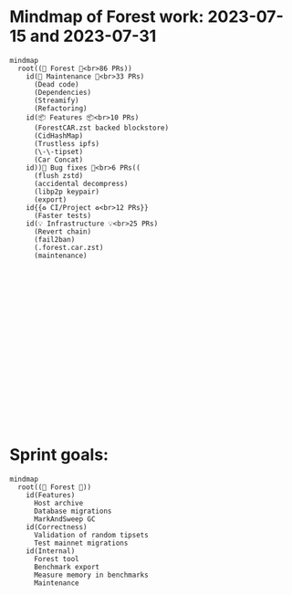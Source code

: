 # Mindmap of Forest work: 2023-07-15 and 2023-07-31

```mermaid
mindmap
  root((🌲 Forest 🌲<br>86 PRs))
    id(👷 Maintenance 👷<br>33 PRs)
      (Dead code)
      (Dependencies)
      (Streamify)
      (Refactoring)
    id(📦 Features 📦<br>10 PRs)
      (ForestCAR.zst backed blockstore)
      (CidHashMap)
      (Trustless ipfs)
      (\-\-tipset)
      (Car Concat)
    id))🐞 Bug fixes 🐞<br>6 PRs((
      (flush zstd)
      (accidental decompress)
      (libp2p keypair)
      (export)
    id{{♻ CI/Project ♻<br>12 PRs}}
      (Faster tests)
    id(💡 Infrastructure 💡<br>25 PRs)
      (Revert chain)
      (fail2ban)
      (.forest.car.zst)
      (maintenance)
```

<br><br><br><br><br><br><br><br><br><br><br><br><br><br><br><br>

# Sprint goals:

```mermaid
mindmap
  root((🌲 Forest 🌲))
    id(Features)
      Host archive
      Database migrations
      MarkAndSweep GC
    id(Correctness)
      Validation of random tipsets
      Test mainnet migrations
    id(Internal)
      Forest tool
      Benchmark export
      Measure memory in benchmarks
      Maintenance
```

